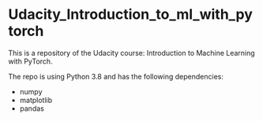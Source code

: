 # Udacity_Introduction_to_ml_with_pytorch

This is a repository of the Udacity course: Introduction to Machine Learning with PyTorch.

The repo is using Python 3.8 and has the following dependencies:

- numpy
- matplotlib
- pandas